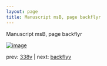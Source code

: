 ```yaml
---
layout: page
title: Manuscript msB, page backflyr
---
```


Manuscript msB, page backflyr

[![image](http://www.homermultitext.org/iipsrv?OBJ=IIP,1.0&FIF=/project/homer/pyramidal/deepzoom/hmt/vbbifolio/pending/338v_backflyr.tif&WID=100&CVT=JPEG)](http://www.homermultitext.org/ict2/?urn=urn:cite2:hmt:vbbifolio.pending:338v_backflyr)

prev:  [338v](../338v) | next:  [backflyv](../backflyv)

